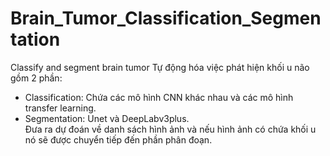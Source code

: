 # Brain_Tumor_Classification_Segmentation
Classify and segment brain tumor
Tự động hóa việc phát hiện khối u não gồm 2 phần:
- Classification: Chứa các mô hình CNN khác nhau và các mô hình transfer learning.
- Segmentation: Unet và DeepLabv3plus.  
Đưa ra dự đoán về danh sách hình ảnh và nếu hình ảnh có chứa khối u nó sẽ được chuyển tiếp đến phần phân đoạn.
